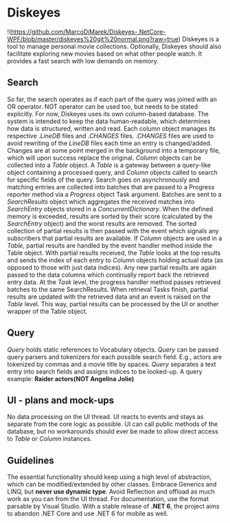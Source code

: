 # Diskeyes
!(https://github.com/MarcoDiMarek/Diskeyes-.NetCore-WPF/blob/master/diskeyes%20git%20normal.png?raw=true)
Diskeyes is a tool to manage personal movie collections.
Optionally, Diskeyes should also facilitate exploring new movies based on what other people watch.
It provides a fast search with low demands on memory.

## Search
So far, the search operates as if each part of the query was joined with an OR operator. NOT operator can be used too, but needs to be stated explicitly.
For now, Diskeyes uses its own column-based database.
The system is intended to keep the data human-readable, which determines how data is structured, written and read.
Each column object manages its respective *.LineDB* files and *.CHANGES* files.
*.CHANGES* files are used to avoid rewriting of the *LineDB* files each time an entry is changed/added.
Changes are at some point merged in the background into a temporary file, which will upon success replace the original.
*Column* objects can be collected into a *Table* object.
A *Table* is a gateway between a query-like object containing a processed query, and *Column* objects called to search for specific fields of the query.
Search goes on asynchronously and matching entries are collected into batches that are passed to a Progress reporter method via a *Progress* object Task argument.
Batches are sent to a *SearchResults* object which aggregates the received matches into *SearchEntry* objects stored in a *ConcurrentDictionary*.
When the defined memory is exceeded, results are sorted by their score (calculated by the *SearchEntry* object) and the worst results are removed.
The sorted collection of partial results is then passed with the event which signals any subscribers that partial results are available.
If *Column* objects are used in a *Table*, partial results are handled by the event handler method inside the Table object.
With partial results received, the *Table* looks at the top results and sends the index of each entry to *Column* objects holding actual data (as opposed to those with just data indices).
Any new partial results are again passed to the data columns which continually report back the retrieved entry data.
At the *Task* level, the progress handler method passes retrieved batches to the same SearchResults.
When retrieval Tasks finish, partial results are updated with the retrieved data and an event is raised on the *Table* level.
This way, partial results can be processed by the UI or another wrapper of the Table object.

## Query
*Query* holds static references to Vocabulary objects.
*Query* can be passed query parsers and tokenizers for each possible search field. E.g., actors are tokenized by commas and a movie title by spaces.
*Query* separates a text entry into search fields and assigns indices to be looked-up.
A query example: **Raider actors(NOT Angelina Jolie)**

## UI - plans and mock-ups
No data processing on the UI thread.
UI reacts to events and stays as separate from the core logic as possible.
UI can call public methods of the database, but no workarounds should ever be made to allow direct access to *Table* or *Column* instances.

## Guidelines
The essential functionality should keep using a high level of abstraction, which can be modified/extended by other classes.
Embrace Generics and LINQ, but **never use dynamic type**.
Avoid Reflection and offload as much work as you can from the UI thread.
For documentation, use the format parsable by Visual Studio.
With a stable release of **.NET 6**, the project aims to abandon .NET Core and use .NET 6 for mobile as well.

